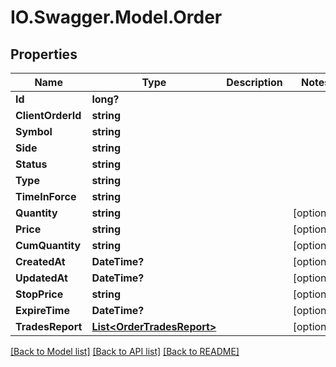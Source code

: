 # IO.Swagger.Model.Order
## Properties

Name | Type | Description | Notes
------------ | ------------- | ------------- | -------------
**Id** | **long?** |  | 
**ClientOrderId** | **string** |  | 
**Symbol** | **string** |  | 
**Side** | **string** |  | 
**Status** | **string** |  | 
**Type** | **string** |  | 
**TimeInForce** | **string** |  | 
**Quantity** | **string** |  | [optional] 
**Price** | **string** |  | [optional] 
**CumQuantity** | **string** |  | [optional] 
**CreatedAt** | **DateTime?** |  | [optional] 
**UpdatedAt** | **DateTime?** |  | [optional] 
**StopPrice** | **string** |  | [optional] 
**ExpireTime** | **DateTime?** |  | [optional] 
**TradesReport** | [**List&lt;OrderTradesReport&gt;**](OrderTradesReport.md) |  | [optional] 

[[Back to Model list]](../README.md#documentation-for-models) [[Back to API list]](../README.md#documentation-for-api-endpoints) [[Back to README]](../README.md)

